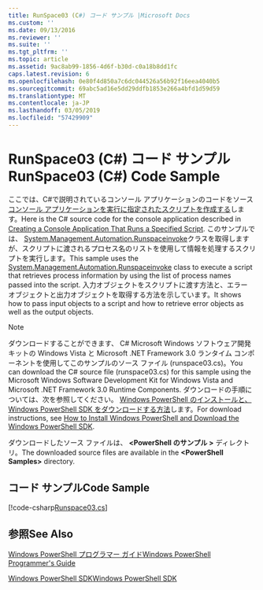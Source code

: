 ```yaml
---
title: RunSpace03 (C#) コード サンプル |Microsoft Docs
ms.custom: ''
ms.date: 09/13/2016
ms.reviewer: ''
ms.suite: ''
ms.tgt_pltfrm: ''
ms.topic: article
ms.assetid: 9ac8ab99-1856-4d6f-b30d-c0a18b8dd1fc
caps.latest.revision: 6
ms.openlocfilehash: 0e80f4d850a7c6dc044526a56b92f16eea4040b5
ms.sourcegitcommit: 69abc5ad16e5dd29ddfb1853e266a4bfd1d59d59
ms.translationtype: MT
ms.contentlocale: ja-JP
ms.lasthandoff: 03/05/2019
ms.locfileid: "57429909"
---
```

# <a name="runspace03-c-code-sample"></a><span data-ttu-id="72619-102">RunSpace03 (C#) コード サンプル</span><span class="sxs-lookup"><span data-stu-id="72619-102">RunSpace03 (C#) Code Sample</span></span>

<span data-ttu-id="72619-103">ここでは、C#で説明されているコンソール アプリケーションのコードをソース[コンソール アプリケーションを実行に指定されたスクリプトを作成する](http://msdn.microsoft.com/en-us/a93e6006-36db-4bcc-b9da-c5bebf4ffd68)します。</span><span class="sxs-lookup"><span data-stu-id="72619-103">Here is the C# source code for the console application described in [Creating a Console Application That Runs a Specified Script](http://msdn.microsoft.com/en-us/a93e6006-36db-4bcc-b9da-c5bebf4ffd68).</span></span> <span data-ttu-id="72619-104">このサンプルでは、 [System.Management.Automation.Runspaceinvoke](/dotnet/api/System.Management.Automation.RunspaceInvoke)クラスを取得しますが、スクリプトに渡されるプロセス名のリストを使用して情報を処理するスクリプトを実行します。</span><span class="sxs-lookup"><span data-stu-id="72619-104">This sample uses the [System.Management.Automation.Runspaceinvoke](/dotnet/api/System.Management.Automation.RunspaceInvoke) class to execute a script that retrieves process information by using the list of process names passed into the script.</span></span> <span data-ttu-id="72619-105">入力オブジェクトをスクリプトに渡す方法と、エラー オブジェクトと出力オブジェクトを取得する方法を示しています。</span><span class="sxs-lookup"><span data-stu-id="72619-105">It shows how to pass input objects to a script and how to retrieve error objects as well as the output objects.</span></span>

> [!NOTE]
> <span data-ttu-id="72619-106">ダウンロードすることができます、 C# Microsoft Windows ソフトウェア開発キットの Windows Vista と Microsoft .NET Framework 3.0 ランタイム コンポーネントを使用してこのサンプルのソース ファイル (runspace03.cs)。</span><span class="sxs-lookup"><span data-stu-id="72619-106">You can download the C# source file (runspace03.cs) for this sample using the Microsoft Windows Software Development Kit for Windows Vista and Microsoft .NET Framework 3.0 Runtime Components.</span></span> <span data-ttu-id="72619-107">ダウンロードの手順については、次を参照してください。 [Windows PowerShell のインストールと、Windows PowerShell SDK をダウンロードする方法](/powershell/developer/installing-the-windows-powershell-sdk)します。</span><span class="sxs-lookup"><span data-stu-id="72619-107">For download instructions, see [How to Install Windows PowerShell and Download the Windows PowerShell SDK](/powershell/developer/installing-the-windows-powershell-sdk).</span></span>
>
> <span data-ttu-id="72619-108">ダウンロードしたソース ファイルは、  **\<PowerShell のサンプル >** ディレクトリ。</span><span class="sxs-lookup"><span data-stu-id="72619-108">The downloaded source files are available in the **\<PowerShell Samples>** directory.</span></span>

## <a name="code-sample"></a><span data-ttu-id="72619-109">コード サンプル</span><span class="sxs-lookup"><span data-stu-id="72619-109">Code Sample</span></span>

[!code-csharp[Runspace03.cs](../../powershell-sdk-samples/SDK-2.0/csharp/Runspace03/Runspace03.cs#L11-L88 "Runspace03.cs")]

## <a name="see-also"></a><span data-ttu-id="72619-110">参照</span><span class="sxs-lookup"><span data-stu-id="72619-110">See Also</span></span>

[<span data-ttu-id="72619-111">Windows PowerShell プログラマー ガイド</span><span class="sxs-lookup"><span data-stu-id="72619-111">Windows PowerShell Programmer's Guide</span></span>](./windows-powershell-programmer-s-guide.md)

[<span data-ttu-id="72619-112">Windows PowerShell SDK</span><span class="sxs-lookup"><span data-stu-id="72619-112">Windows PowerShell SDK</span></span>](../windows-powershell-reference.md)